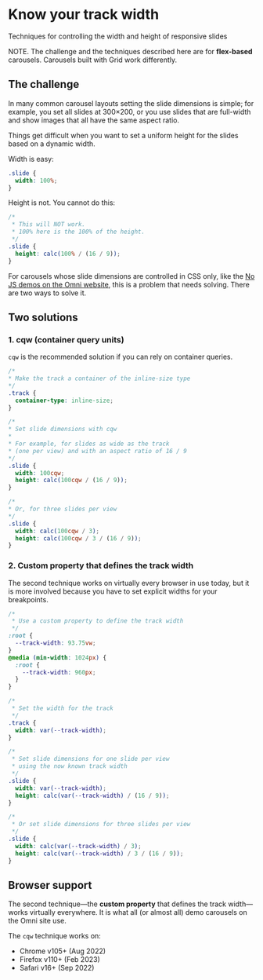 
Know your track width
================================================================================

Techniques for controlling the width and height of responsive slides

NOTE. The challenge and the techniques described here are for **flex-based** carousels.
Carousels built with Grid work differently.


The challenge
---------------------------------------

In many common carousel layouts setting the slide dimensions is simple;
for example, you set all slides at 300×200, or you use slides that are
full-width and show images that all have the same aspect ratio.

Things get difficult when you want to set a uniform height
for the slides based on a dynamic width.

Width is easy:

```css
.slide {
  width: 100%;
}
```

Height is not. You cannot do this:

```css
/*
 * This will NOT work.
 * 100% here is the 100% of the height.
 */
.slide {
  height: calc(100% / (16 / 9));
}
```

For carousels whose slide dimensions are controlled in CSS only,
like the [No JS demos on the Omni website](https://omnicarousel.dev/demos/no-js/),
this is a problem that needs solving. There are two ways to solve it.


Two solutions
----------------------------------------

### 1. cqw (container query units)

`cqw` is the recommended solution if you can rely on container queries.

```css
/*
* Make the track a container of the inline-size type
*/
.track {
  container-type: inline-size;
}

/*
* Set slide dimensions with cqw
*
* For example, for slides as wide as the track
* (one per view) and with an aspect ratio of 16 / 9
*/
.slide {
  width: 100cqw;
  height: calc(100cqw / (16 / 9));
}

/*
* Or, for three slides per view
*/
.slide {
  width: calc(100cqw / 3);
  height: calc(100cqw / 3 / (16 / 9));
}
```

### 2. Custom property that defines the track width

The second technique works on virtually every browser in use today,
but it is more involved because you have to set
explicit widths for your breakpoints.

```css
/*
 * Use a custom property to define the track width
 */
:root {
  --track-width: 93.75vw;
}
@media (min-width: 1024px) {
  :root {
    --track-width: 960px;
  }
}

/*
 * Set the width for the track
 */
.track {
  width: var(--track-width);
}

/*
 * Set slide dimensions for one slide per view
 * using the now known track width
 */
.slide {
  width: var(--track-width);
  height: calc(var(--track-width) / (16 / 9));
}

/*
 * Or set slide dimensions for three slides per view
 */
.slide {
  width: calc(var(--track-width) / 3);
  height: calc(var(--track-width) / 3 / (16 / 9));
}
```


Browser support
----------------------------------------

The second technique—the **custom property** that defines the track width—works virtually everywhere.
It is what all (or almost all) demo carousels on the Omni site use.

The `cqw` technique works on:

-   Chrome v105+ (Aug 2022)
-   Firefox v110+ (Feb 2023)
-   Safari v16+ (Sep 2022)
